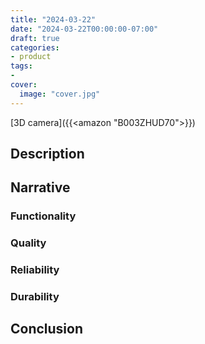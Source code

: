 ```yaml
---
title: "2024-03-22"
date: "2024-03-22T00:00:00-07:00"
draft: true
categories:
- product
tags:
- 
cover:
  image: "cover.jpg"
---
```

[3D camera]({{<amazon "B003ZHUD70">}})
<!--more-->
## Description

## Narrative

### Functionality

### Quality

### Reliability

### Durability

## Conclusion